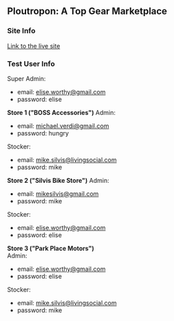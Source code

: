## Ploutropon: A Top Gear Marketplace

### Site Info

[Link to the live site](http://polutropon.com "Polutropon")

### Test User Info

Super Admin:
 - email: elise.worthy@gmail.com
 - password: elise

**Store 1 ("BOSS Accessories")**
Admin:
 - email: michael.verdi@gmail.com
 - password: hungry

Stocker:
 - email: mike.silvis@livingsocial.com
 - password: mike


**Store 2 ("Silvis Bike Store")**
Admin:
 - email: mikesilvis@gmail.com
 - password: mike

Stocker:
 - email: elise.worthy@gmail.com
 - password: elise


**Store 3 ("Park Place Motors")**  
Admin:
 - email: elise.worthy@gmail.com
 - password: elise

Stocker:
 - email: mike.silvis@livingsocial.com
 - password: mike
